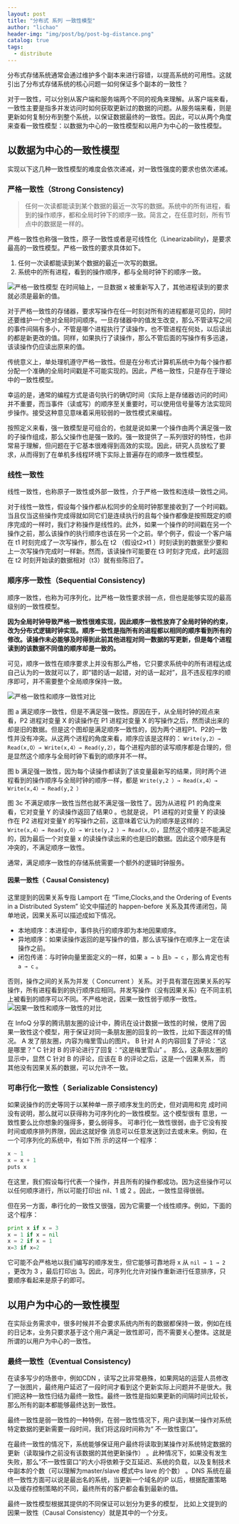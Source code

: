 ```yaml
---
layout: post
title: "分布式 系列 一致性模型"
author: "lichao"
header-img: "img/post/bg/post-bg-distance.png"
catalog: true
tags:
  - distribute
---
```


分布式存储系统通常会通过维护多个副本来进行容错，以提高系统的可用性。这就引出了分布式存储系统的核心问题一如何保证多个副本的一致性？

对于一致性，可以分别从客户端和服务端两个不同的视角来理解。从客户端来看，一致性主要是指多并发访问时如何获取更新过的数据的问题。从服务端来看，则是更新如何复制分布到整个系统，以保证数据最终的一致性。因此，可以从两个角度来查看一致性模型：以数据为中心的一致性模型和以用户为中心的一致性模型。

## 以数据为中心的一致性模型

实现以下这几种一致性模型的难度会依次递减，对一致性强度的要求也依次递减。

### 严格一致性（Strong Consistency)

> 任何一次读都能读到某个数据的最近一次写的数据。系统中的所有进程，看到的操作顺序，都和全局时钟下的顺序一致。简言之，在任意时刻，所有节点中的数据是一样的。

严格一致性也称强一致性，原子一致性或者是可线性化（Linearizability)，是要求最高的一致性模型。严格一致性的要求具体如下。

1. 任何一次读都能读到某个数据的最近一次写的数据。
2. 系统中的所有进程，看到的操作顺序，都与全局时钟下的顺序一致。

![严格一致性模型](/img/distributed/严格一致性模型.png)
在时间轴上，一旦数据 x 被重新写入了，其他进程读到的要求就必须是最新的值。

对于严格一致性的存储器，要求写操作在任一时刻对所有的进程都是可见的，同时还要维护一个绝对全局时间顺序。一旦存储器中的值发生改变，那么不管读写之间的事件间隔有多小，不管是哪个进程执行了读操作，也不管进程在何处，以后读出的都是新更改的值。同样，如果执行了读操作，那么不管后面的写操作有多迅速，该读操作仍应读出原来的值。

传统意义上，单处理机遵守严格一致性。但是在分布式计算机系统中为每个操作都分配一个准确的全局时间戳是不可能实现的。因此，严格一致性，只是存在于理论中的一致性模型。

幸运的是，通常的编程方式是语句执行的确切时间（实际上是存储器访问的时间）并不重要，而当事件（读或写）的顺序至关重要时，可以使用信号量等方法实现同步操作。接受这种意见意味着采用较弱的一致性模式来编程。

按照定义来看，强一致模型是可组合的，也就是说如果一个操作由两个满足强一致的子操作组成，那么父操作也是强一致的。强一致提供了－系列很好的特性，也非常易于理解，但问题在于它基本很难得到高效的实现。因此，研究人员放松了要求，从而得到了在单机多线程环境下实际上普遍存在的顺序一致性模型。

### 线性一致性

线性一致性，也称原子一致性或外部一致性，介于严格一致性和连续一致性之间。

对于线性一致性，假设每个操作都从松同步的全局时钟那里接收到了一个时间戳。当且仅当这些操作完成得就如同它们是连续执行的且每个操作都像是按照既定的顺序完成的一样时，我们才称操作是线性的。此外，如果一个操作的时间戳在另一个操作之前，那么该操作的执行顺序也该在另一个之前。举个例子，假设一个客户端在 t1 时刻完成了一次写操作，那么在 t2 （假设t2>t1 ）时刻读到的数据至少要和上一次写操作完成时一样新。然而，该读操作可能要在 t3 时刻才完成，此时返回在 t2 时刻开始读的数据相对（t3）就有些陈旧了。

### 顺序序一致性（Sequential Consistency)

顺序一致性，也称为可序列化，比严格一致性要求弱一点，但也是能够实现的最高级别的一致性模型。

**因为全局时钟导致严格一致性很难实现，因此顺序一致性放弃了全局时钟的约束，改为分布式逻辑时钟实现。顺序一致性是指所有的进程都以相同的顺序看到所有的修改。读操作未必能够及时得到此前其他进程对同一数据的写更新，但是每个进程读到的该数据不同值的顺序却是一致的。**

可见，顺序一致性在顺序要求上并没有那么严格，它只要求系统中的所有进程达成自己认为的一致就可以了，即“错的话一起错，对的话一起对”，且不违反程序的顺序即可，并不需要整个全局顺序保持一致。

![严格一致性和顺序一致性对比](/img/distributed/严格一致性和顺序一致性对比.png)

图 a 满足顺序一致性，但是不满足强一致性。原因在于，从全局时钟的观点来看，P2 进程对变量 X 的读操作在 P1 进程对变量 X 的写操作之后，然而读出来的却是旧的数据。但是这个图却是满足顺序一致性的，因为两个进程P1、P2的一致性并没有冲突。从这两个进程的角度来看，顺序应该是这样的： ```Write(y,2）→ Read(x,O）→ Write(x,4）→ Read(y,2）```，每个进程内部的读写顺序都是合理的，但是显然这个顺序与全局时钟下看到的顺序并不一样。

图 b 满足强一致性，因为每个读操作都读到了该变量最新写的结果，同时两个进程看到的操作顺序与全局时钟的顺序一样，都是 ```Write(y,2 ）→ Read(x,4）→ Write(x,4）→ Read(y,2 ）```

图 3c 不满足顺序一致性当然也就不满足强一致性了。因为从进程 P1 的角度来看，它对变量 Y 的读操作返回了结果0 。也就是说， P1 进程的对变量 Y 的读操作在 P2 进程对变量Y 的写操作之前，这意味着它认为的顺序是这样的： ```Write(x,4）→ Read(y,O）→ Write(y,2 ）→ Read(x,O）```，显然这个顺序是不能满足的，因为最后一个对变量 x 的读操作读出来的也是旧的数据。因此这个顺序是有冲突的，不满足顺序一致性。

通常，满足顺序一致性的存储系统需要一个额外的逻辑时钟服务。

#### 因果一致性（ Causal Consistency)

这里提到的因果关系专指 Lamport 在 “Time,Clocks,and the Ordering of Events in a Distributed System” 论文中描述的 happen-before 关系及其传递闭包，简单地说，因果关系可以描述成如下情况。

* 本地顺序：本进程中，事件执行的顺序即为本地因果顺序。
* 异地顺序：如果读操作返回的是写操作的值，那么该写操作在顺序上一定在读操作之前。
* 闭包传递：与时钟向量里面定义的一样，如果 ```a → b``` 且```b → c``` ，那么肯定也有```a → c``` 。

否则，操作之间的关系为并发（ Concurrent ）关系。对于具有潜在因果关系的写操作，所有进程看到的执行顺序应相同。并发写操作（没有因果关系）在不同主机上被看到的顺序可以不同。不严格地说，因果一致性弱于顺序一致性。
![因果一致性和顺序一致性的对比](/img/distributed/因果一致性和顺序一致性的对比.png)

在 InfoQ 分享的腾讯朋友圈的设计中，腾讯在设计数据一致性的时候，使用了因果一致性这个模型，用于保证对同一条朋友圈的回复的一致性，比如下面这样的情况。
A 发了朋友圈，内容为梅里雪山的图片。
B 针对 A 的内容回复了评论：“这是哪里？”
C 针对 B 的评论进行了回复：“这是梅里雪山” 。
那么，这条朋友圈的显示中，显然 C 针对 B 的评论，应该在 B 的评论之后，这是一个因果关系， 而其他没有因果关系的数据，可以允许不一致。

### 可串行化一致性（ Serializable Consistency)

如果说操作的历史等同于以某种单一原子顺序发生的历史，但对调用和完
成时间没有说明，那么就可以获得称为可序列化的一致性模型。这个模型很有
意思，一致性要么比你想象的强得多，要么弱得多。
可串行化一致性很弱，由于它没有按时间或顺序排列界限，因此这就好像
消息可以任意发送到过去或未来。例如，在一个可序列化的系统中，有如下所
示的这样一个程序：

```go
x ~ 1
x = x + 1
puts x
```

在这里，我们假设每行代表一个操作，并且所有的操作都成功。因为这些操作可以以任何顺序进行，所以可能打印出 nil、1 或 2 。因此，一致性显得很弱。

但在另一方面，串行化的一致性又很强，因为它需要一个线性顺序。例如，下面的这个程序：

```go
print x if x = 3
x = 1 if x = nil
x = 2 if x = 1
x=3 if x=2
```

它可能不会严格地以我们编写的顺序发生，但它能够可靠地将 x 从 ```nil → 1 → 2``` ，更改为 3 ，最后打印出 3。因此，可序列化允许对操作重新进行任意排序，只要顺序看起来是原子的即可。

## 以用户为中心的一致性模型

在实际业务需求中，很多时候并不会要求系统内所有的数据都保持一致，例如在线的日记本，业务只要求基于这个用户满足一致性即可，而不需要关心整体。这就是所谓的以用户为中心的一致性。

### 最终一致性（Eventual Consistency)

在读多写少的场景中，例如CDN ，读写之比非常悬殊，如果网站的运营人员修改了一张图片，最终用户延迟了一段时间才看到这个更新实际上问题并不是很大。我们把这种一致性归结为最终一致性。最终一致性是指如果更新的间隔时间比较长，那么所有的副本都能够最终达到一致性。

最终一致性是弱一致性的一种特例，在弱一致性情况下，用户读到某一操作对系统特定数据的更新需要一段时间，我们将这段时间称为“ 不一致性窗口”。

在最终一致性的情况下，系统能够保证用户最终将读取到某操作对系统特定数据的更新（读取操作之前没有该数据的其他更新操作） 。此种情况下，如果没有发生失败，那么“不一致性窗口”的大小将依赖于交互延迟、系统的负载，以及复制技术中副本的个数（可以理解为master/slave 模式中s lave 的个数） 。DNS 系统在最终一致性方面可以说是最出名的系统，当更新一个域名的IP 以后，根据配置策略以及缓存控制策略的不同，最终所有的客户都会看到最新的值。

最终一致性模型根据其提供的不同保证可以划分为更多的模型， 比如上文提到的因果一致性（Causal Consistency）就是其中的一个分支。

